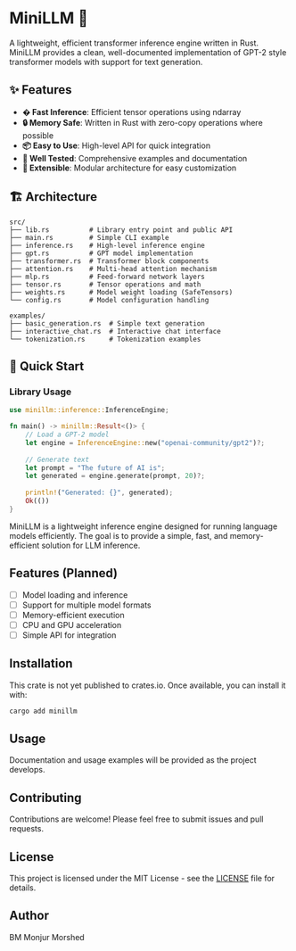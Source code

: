 # MiniLLM 🤖

A lightweight, efficient transformer inference engine written in Rust. MiniLLM provides a clean, well-documented implementation of GPT-2 style transformer models with support for text generation.

## ✨ Features

- **� Fast Inference**: Efficient tensor operations using ndarray
- **🔒 Memory Safe**: Written in Rust with zero-copy operations where possible  
- **📦 Easy to Use**: High-level API for quick integration
- **🎯 Well Tested**: Comprehensive examples and documentation
- **🔧 Extensible**: Modular architecture for easy customization

## 🏗️ Architecture

```
src/
├── lib.rs          # Library entry point and public API
├── main.rs         # Simple CLI example
├── inference.rs    # High-level inference engine
├── gpt.rs          # GPT model implementation
├── transformer.rs  # Transformer block components
├── attention.rs    # Multi-head attention mechanism
├── mlp.rs          # Feed-forward network layers
├── tensor.rs       # Tensor operations and math
├── weights.rs      # Model weight loading (SafeTensors)
└── config.rs       # Model configuration handling

examples/
├── basic_generation.rs  # Simple text generation
├── interactive_chat.rs  # Interactive chat interface
└── tokenization.rs      # Tokenization examples
```

## 🚀 Quick Start

### Library Usage

```rust
use minillm::inference::InferenceEngine;

fn main() -> minillm::Result<()> {
    // Load a GPT-2 model
    let engine = InferenceEngine::new("openai-community/gpt2")?;
    
    // Generate text
    let prompt = "The future of AI is";
    let generated = engine.generate(prompt, 20)?;
    
    println!("Generated: {}", generated);
    Ok(())
}
```

MiniLLM is a lightweight inference engine designed for running language models efficiently. The goal is to provide a simple, fast, and memory-efficient solution for LLM inference.

## Features (Planned)

- [ ] Model loading and inference
- [ ] Support for multiple model formats
- [ ] Memory-efficient execution
- [ ] CPU and GPU acceleration
- [ ] Simple API for integration

## Installation

This crate is not yet published to crates.io. Once available, you can install it with:

```bash
cargo add minillm
```

## Usage

Documentation and usage examples will be provided as the project develops.

## Contributing

Contributions are welcome! Please feel free to submit issues and pull requests.

## License

This project is licensed under the MIT License - see the [LICENSE](LICENSE) file for details.

## Author

BM Monjur Morshed
